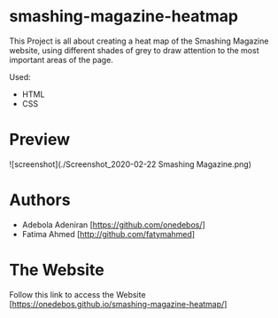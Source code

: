 # smashing-magazine-heatmap
This Project is all about creating a heat map of the Smashing Magazine website, using different shades of grey to draw attention to the most important areas of the page.

Used:
- HTML
- CSS
# Preview
![screenshot](./Screenshot_2020-02-22 Smashing Magazine.png)
# Authors
- Adebola Adeniran  [https://github.com/onedebos/]
- Fatima Ahmed [http://github.com/fatymahmed]


# The Website
Follow this link to access the Website 
[https://onedebos.github.io/smashing-magazine-heatmap/]

